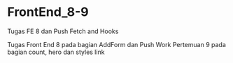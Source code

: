 # FrontEnd_8-9
Tugas FE 8 dan Push Fetch and Hooks 


Tugas Front End 8 pada bagian AddForm dan Push Work Pertemuan 9 pada bagian count, hero dan styles link
